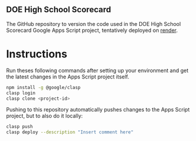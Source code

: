 ## DOE High School Scorecard

The GitHub repository to version the code used in the DOE High School Scorecard Google Apps Script project, tentatively deployed on [render](https://doe-high-school-scorecard.onrender.com/).

# Instructions

Run theses following commands after setting up your environment and get the latest changes in the Apps Script project itself.

```bash
npm install -g @google/clasp
clasp login
clasp clone <project-id>
```

Pushing to this repository automatically pushes changes to the Apps Script project, but to also do it locally:

```bash
clasp push
clasp deploy --description "Insert comment here"
```
